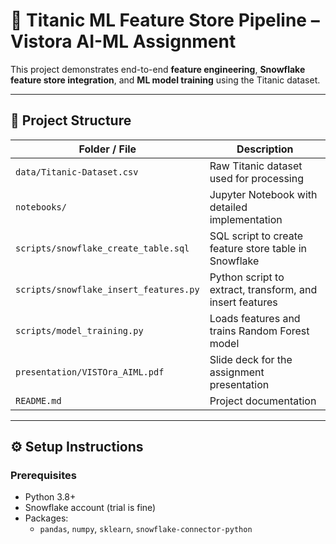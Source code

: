 # 🚢 Titanic ML Feature Store Pipeline – Vistora AI-ML Assignment

This project demonstrates end-to-end **feature engineering**, **Snowflake feature store integration**, and **ML model training** using the Titanic dataset.

---

## 📁 Project Structure

| Folder / File               | Description |
|----------------------------|-------------|
| `data/Titanic-Dataset.csv` | Raw Titanic dataset used for processing |
| `notebooks/`               | Jupyter Notebook with detailed implementation |
| `scripts/snowflake_create_table.sql` | SQL script to create feature store table in Snowflake |
| `scripts/snowflake_insert_features.py` | Python script to extract, transform, and insert features |
| `scripts/model_training.py` | Loads features and trains Random Forest model |
| `presentation/VISTOra_AIML.pdf` | Slide deck for the assignment presentation |
| `README.md`                | Project documentation |

---

## ⚙️ Setup Instructions

### Prerequisites

- Python 3.8+
- Snowflake account (trial is fine)
- Packages:
  - `pandas`, `numpy`, `sklearn`, `snowflake-connector-python`